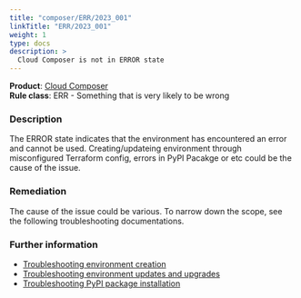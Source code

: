 ```yaml
---
title: "composer/ERR/2023_001"
linkTitle: "ERR/2023_001"
weight: 1
type: docs
description: >
  Cloud Composer is not in ERROR state
---
```


**Product**: [Cloud Composer](https://cloud.google.com/composer)\
**Rule class**: ERR - Something that is very likely to be wrong

### Description

The ERROR state indicates that the environment has encountered an error and
cannot be used. Creating/updateing environment through misconfigured Terraform
config, errors in PyPI Pacakge or etc could be the cause of the issue.

### Remediation

The cause of the issue could be various. To narrow down the scope, see the
following troubleshooting documentations.

### Further information

- [Troubleshooting environment
  creation](https://cloud.google.com/composer/docs/composer-2/troubleshooting-environment-creation)
- [Troubleshooting environment updates and
  upgrades](https://cloud.google.com/composer/docs/composer-2/troubleshooting-updates-upgrades)
- [Troubleshooting PyPI package
  installation](https://cloud.google.com/composer/docs/composer-2/troubleshooting-package-installation)
